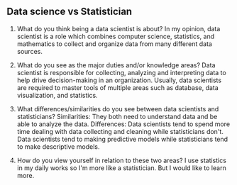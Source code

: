 ## Data science vs Statistician

1. What do you think being a data scientist is about?
In my opinion, data scientist is a role which combines computer science, statistics, and mathematics to collect and organize data from many different data sources.

2. What do you see as the major duties and/or knowledge areas?
Data scientist is responsible for collecting, analyzing and interpreting data to help drive decision-making in an organization. Usually, data scientists are required to master  tools of multiple areas such as database, data visualization, and statistics.

3. What differences/similarities do you see between data scientists and statisticians?
Similarities: 
They both need to understand data and be able to analyze the data.
Differences: 
Data scientists tend to spend more time dealing with data collecting and cleaning while statisticians don't. 
Data scientists tend to making predictive models while statisticians tend to make descriptive models.

4. How do you view yourself in relation to these two areas?
I use statistics in my daily works so I'm more like a statistician. But I would like to learn more.
